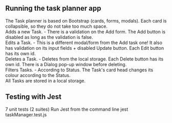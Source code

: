 ## Running the task planner app
The Task planner is based on Bootstrap (cards, forms, modals). Each card is collapsible, so they do not take too much space. <br />
Adds a new Task. - There is a validation on the Add form. The Add button is disabled as long as the validation is false. <br />
Edits a Task. - This is a different modal/form from the Add task one! It also has validation on its input fields + disabled Update button. Each Edit button has its own id. <br />
Deletes a Task. - Deletes from the local storage. Each Delete button has its own id. There is a Dialog pop-up window before deleting. <br />
Filters Tasks. - According to Status. The Task's card head changes its colour according to the Status. <br />
All Tasks are stored in a local storage. <br />


## Testing with Jest

7 unit tests (2 suites) 
Run Jest from the command line
jest taskManager.test.js
